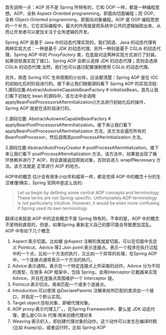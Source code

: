 首先说明一点：AOP 并不是 Spring 所特有的，它和 OOP 一样，都是一种编程思想。AOP，全称 Aspect-Oriented programming，即面向切面编程；而 OOP，全称 Object-Oriented programming，即面向对象编程。AOP 是 OOP 编程思想的一个补充，它在实际编程中，最大的作用就是把系统中公共的逻辑抽取出来，从而让开发者可以更加关注于业务逻辑的开发。

Spring AOP 是基于 Java 中的动态代理实现的，我们知道、Java 的动态代理有两种实现方式：一种是基于 JDK 的动态代理、另外一种则是基于 CGLib 的动态代理。Spring AOP 中的 _ProxyFactory_ 类，在底层对这两种实现方式进行了封装。如果目标类实现了接口，Spring AOP 会默认选择 JDK 的动态代理；否则会选择 CGLib 的动态代理;当然，我们也可以通过配置强制使用 CGLib 的动态代理。

另外，熟悉 Soring IOC 生命周期的小伙伴，应该都清楚：Spring AOP 是在 IOC 的初始化后的阶段进行的。接下来让我们根据源码看下 Spring AOP 的实现流程:
1.源码位置:AbstractAutowireCapableBeanFactory # initializeBean。首先让我们看下初始化 bean 的源码中，该方法中会调用applyBeanPostProcessorsAfterinitialization()方法进行初始化后的操作，Spring AOP 就是在该阶段进行的。

2.源码位置: AbstractAutowireCapableBeanFactory # applyBeanPostProcessorsAfterinitialization。接下来让我们看下applyBeanPostProcessorsAfterlnitialization 方法，该方法会遍历所有的 BeanPostProcessor，然后调用其postProcessAfterlnitialization 方法。

3.源码位置:AbstractAutoProxyCreator # postProcessAfterinitialization。接下来让我们看下 postProcessAfternitialization 方法，该方法中，如果是出现了循环依赖并进行了 AOP，则会直接返回原始对象，否则会进入 wraplfNecessary 方法。该方法就是 正常进行 AOP 的地方。

AOP中的概念
估计会有很多小伙伴和威哥一样，都会觉得 AOP 中的概念十分的生涩难懂!确实，Spring 官网中是这么说的:
>Let us begin by defining some central AOP concepts and terminology. These terms are not Spring-specific. Unfortunately.AOP terminology is not particularly intuitive. However, it would be even more confusing if Spring used its own terminology

翻译过来就是:AOP 中的这些概念不是 Spring 特有的，不幸的是，AOP 中的概念不是特别直观的，但是，如果Spring 重新定义自己的那可能会导致更加混乱。
AOP 中有如下几个概念
1. Aspect:表示切面。比如被 @Aspect 注解的类就是切面，可以在切面中去定义 Pointcut、Advice 等2.Join point:表示连接点。表示一个程序在执行过程中的一个点，比如一个方法的执行，又比如一个异常的处理，在Spring AOP中，一个连接点通常表示一个方法的执行。
3. Advice:表示通知。表示在一个特定连接点上所采取的动作。Advice 分为不同的类型，在很多 AOP 框架中，包括 Spring，会用Interceptor 拦截器来实现 Advice，并且在连接点周围维护一个 Interceptor 链。
4. Pointcut:表示切点。用来匹配一个或多个连接点。
5. Introduction:可以使用 @DeclareParents 注解来给所匹配的类添加一个接口，并指定一个默认实现。
6. Target object:目标对象，即被代理对象。
7. AOP proxy:表示代理工厂。，在Spring Framework中，要么是 JDK 动态代理，要么是CGLib 代理:用来创建代理对多
8. Weaving:表示织入，即创建代理对象的动作。这个动作可以发生在编译时期(比如 Aspejctj)，或者运行时，比如 Spring AOP

